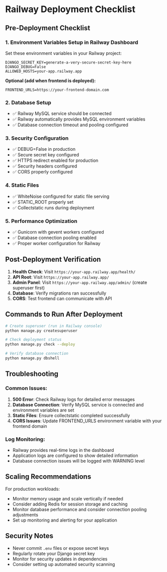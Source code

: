 # Railway Deployment Checklist

## Pre-Deployment Checklist

### 1. Environment Variables Setup in Railway Dashboard
Set these environment variables in your Railway project:

```
DJANGO_SECRET_KEY=generate-a-very-secure-secret-key-here
DJANGO_DEBUG=False
ALLOWED_HOSTS=your-app.railway.app
```

**Optional (add when frontend is deployed):**
```
FRONTEND_URLS=https://your-frontend-domain.com
```

### 2. Database Setup
- ✅ Railway MySQL service should be connected
- ✅ Railway automatically provides MySQL environment variables
- ✅ Database connection timeout and pooling configured

### 3. Security Configuration
- ✅ DEBUG=False in production
- ✅ Secure secret key configured
- ✅ HTTPS redirect enabled for production
- ✅ Security headers configured
- ✅ CORS properly configured

### 4. Static Files
- ✅ WhiteNoise configured for static file serving
- ✅ STATIC_ROOT properly set
- ✅ Collectstatic runs during deployment

### 5. Performance Optimization
- ✅ Gunicorn with gevent workers configured
- ✅ Database connection pooling enabled
- ✅ Proper worker configuration for Railway

## Post-Deployment Verification

1. **Health Check**: Visit `https://your-app.railway.app/health/`
2. **API Root**: Visit `https://your-app.railway.app/`
3. **Admin Panel**: Visit `https://your-app.railway.app/admin/` (create superuser first)
4. **Database**: Verify migrations ran successfully
5. **CORS**: Test frontend can communicate with API

## Commands to Run After Deployment

```bash
# Create superuser (run in Railway console)
python manage.py createsuperuser

# Check deployment status
python manage.py check --deploy

# Verify database connection
python manage.py dbshell
```

## Troubleshooting

### Common Issues:
1. **500 Error**: Check Railway logs for detailed error messages
2. **Database Connection**: Verify MySQL service is connected and environment variables are set
3. **Static Files**: Ensure collectstatic completed successfully
4. **CORS Issues**: Update FRONTEND_URLS environment variable with your frontend domain

### Log Monitoring:
- Railway provides real-time logs in the dashboard
- Application logs are configured to show detailed information
- Database connection issues will be logged with WARNING level

## Scaling Recommendations

For production workloads:
- Monitor memory usage and scale vertically if needed
- Consider adding Redis for session storage and caching
- Monitor database performance and consider connection pooling adjustments
- Set up monitoring and alerting for your application

## Security Notes

- Never commit `.env` files or expose secret keys
- Regularly rotate your Django secret key
- Monitor for security updates in dependencies
- Consider setting up automated security scanning
